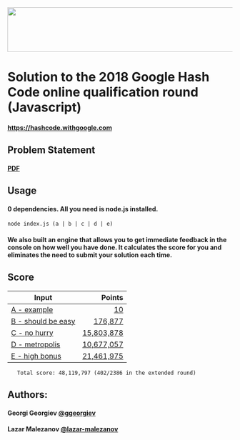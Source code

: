 <img src='https://storage.googleapis.com/gweb-uniblog-publish-prod/images/hashcode_hero.max-1000x1000.png' width='700' height='100'>

# Solution to the 2018 Google Hash Code online qualification round (Javascript)

#### https://hashcode.withgoogle.com

## Problem Statement

#### [PDF](./online_qualification_round_2018.pdf)

## Usage

#### 0 dependencies. All you need is node.js installed.

```
node index.js (a | b | c | d | e)
```

#### We also built an engine that allows you to get immediate feedback in the console on how well you have done. It calculates the score for you and eliminates the need to submit your solution each time.

## Score

| Input                                             | Points                                   |
| ------------------------------------------------- | ---------------------------------------: |
| [A - example](./input/a_example.in)               | [10](./output/a_example.out)             |
| [B - should be easy](./input/b_should_be_easy.in) | [176,877](./output/b_should_be_easy.out) |
| [C - no hurry](./input/c_no_hurry.in)             | [15,803,878](./output/c_no_hurry.out)    |
| [D - metropolis](./input/d_metropolis.in)         | [10,677,057](./output/d_metropolis.out)  |
| [E - high bonus](./input/e_high_bonus.in)         | [21,461,975](./output/e_high_bonus.out)  |
       Total score: 48,119,797 (402/2386 in the extended round)

## Authors:

#### Georgi Georgiev [@ggeorgiev](https://github.com/ggeorgievx)

#### Lazar Malezanov [@lazar-malezanov](https://github.com/lazar-malezanov)
